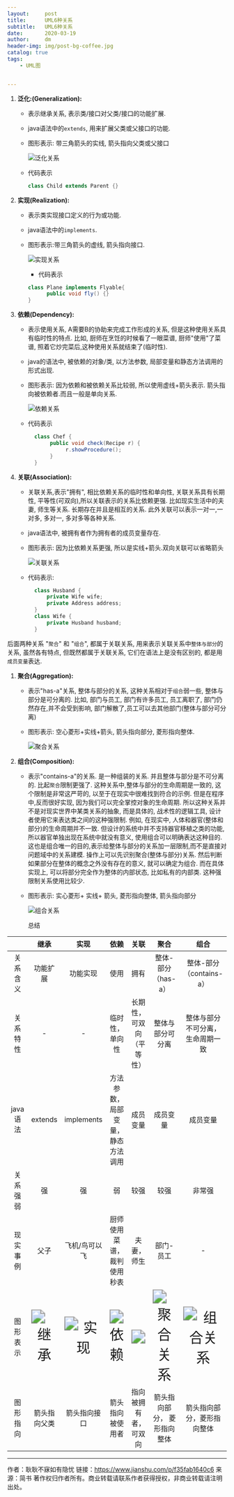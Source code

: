 ```yaml
---
layout:     post
title:      UML6种关系
subtitle:   UML6种关系
date:       2020-03-19
author:     dm
header-img: img/post-bg-coffee.jpg
catalog: true
tags:
    - UML图


---
```




1. **泛化:(Generalization):**

   - 表示继承关系, 表示类/接口对父类/接口的功能扩展.

   - java语法中的`extends`, 用来扩展父类或父接口的功能.

   - 图形表示: 带三角箭头的实线, 箭头指向父类或父接口

     ![泛化关系](https://raw.githubusercontents.com/DongMing0103/MarkdownCloudImage/master/data/20200925120127.png)

   - 代码表示

     

     ```java
     class Child extends Parent {}
     ```

2. **实现(Realization):**

   - 表示类实现接口定义的行为或功能.

   - java语法中的`implements`.

   - 图形表示:带三角箭头的虚线, 箭头指向接口.

     ![实现关系](https://raw.githubusercontents.com/DongMing0103/MarkdownCloudImage/master/data/20200925120300.png)

     + 代码表示

     

     ```java
     class Plane implements Flyable{
           public void fly() {}
     }
     ```

3. **依赖(Dependency):**

   - 表示使用关系, A需要B的协助来完成工作形成的关系, 但是这种使用关系具有临时性的特点. 比如, 厨师在烹饪的时候看了一眼菜谱, 厨师"使用"了菜谱, 照着它炒完菜后,这种使用关系就结束了(临时性).

   - java的语法中, 被依赖的对象/类, 以方法参数, 局部变量和静态方法调用的形式出现.

   - 图形表示:   因为依赖和被依赖关系比较弱, 所以使用虚线+箭头表示. 箭头指向被依赖者.而且一般是单向关系.

     ![依赖关系](https://raw.githubusercontents.com/DongMing0103/MarkdownCloudImage/master/data/20200925133642.png)

   - 代码表示

     

     ```java
       class Chef {
            public void check(Recipe r) {
                 r.showProcedure();
            }
       }  
     ```

4. **关联(Association):**

   - 关联关系,表示"拥有",  相比依赖关系的临时性和单向性, 关联关系具有长期性, 平等性(可双向),所以关联表示的关系比依赖更强. 比如现实生活中的夫妻, 师生等关系. 长期存在并且是相互的关系. 此外关联可以表示一对一,一对多, 多对一, 多对多等各种关系.

   - java语法中, 被拥有者作为拥有者的成员变量存在.

   - 图形表示: 因为比依赖关系更强, 所以是实线+箭头.双向关联可以省略箭头

     ![关联关系](https://raw.githubusercontents.com/DongMing0103/MarkdownCloudImage/master/data/20200925133804.png)

   - 代码表示:

     

     ```java 
       class Husband {
           private Wife wife;
           private Address address;
       }
       class Wife {
           private Husband husband;
       }
     ```

后面两种关系 "`聚合`" 和 "`组合`", 都属于关联关系, 用来表示关联关系中`整体与部分`的关系, 虽然各有特点,  但既然都属于关联关系, 它们在语法上是没有区别的, 都是用`成员变量`表达.

1. **聚合(Aggregation):**

   - 表示"has-a"关系, 整体与部分的关系, 这种关系相对于`组合`弱一些, 整体与部分是可分离的. 比如, 部门与员工, 部门有许多员工, 员工离职了, 部门仍然存在,并不会受到影响, 部门解散了,员工可以去其他部门(整体与部分可分离)

   - 图形表示: 空心菱形+实线+箭头, 箭头指向部分, 菱形指向整体.

     ![聚合关系](https://raw.githubusercontents.com/DongMing0103/MarkdownCloudImage/master/data/20200925133849.png)

2. **组合(Composition):**

   - 表示"contains-a"的关系. 是一种组装的关系. 并且整体与部分是不可分离的. 比起`聚合`限制更强了. 这种关系中,整体与部分的生命周期是一致的,  这个限制是非常这严苛的, 以至于在现实中很难找到符合的示例.
          但是在程序中,反而很好实现, 因为我们可以完全掌控对象的生命周期. 所以这种关系并不是对现实世界中某类关系的抽象, 而是具体的, 战术性的逻辑工具, 设计者使用它来表达类之间的这种强限制.
          例如, 在现实中, 人体和器官(整体和部分)的生命周期并不一致. 但设计的系统中并不支持器官移植之类的功能, 所以器官单独出现在系统中就没有意义, 使用组合可以明确表达这种目的.
          这也是组合唯一的目的,表示给整体与部分的关系加一层限制,而不是直接对问题域中的关系建模. 操作上可以先识别聚合(整体与部分)关系. 然后判断如果部分在整体的概念之外没有存在的意义, 就可以确定为组合.
          而在具体实现上, 可以将部分完全作为整体的内部状态, 比如私有的内部类.    这种强限制关系使用比较少.

   - 图形表示: 实心菱形+ 实线+ 箭头, 菱形指向整体, 箭头指向部分

     ![组合关系](https://raw.githubusercontents.com/DongMing0103/MarkdownCloudImage/master/data/20200925133926.png)

     

     总结

|          |                             继承                             |                             实现                             |                             依赖                             |                             关联                             |                             聚合                             |                             组合                             |
| :------: | :----------------------------------------------------------: | :----------------------------------------------------------: | :----------------------------------------------------------: | :----------------------------------------------------------: | :----------------------------------------------------------: | :----------------------------------------------------------: |
| 关系含义 |                           功能扩展                           |                           功能实现                           |                             使用                             |                             拥有                             |                      整体-部分（has-a）                      |                   整体-部分（contains-a）                    |
| 关系特性 |                              -                               |                              -                               |                        临时性，单向性                        |                   长期性，可双向（平等性）                   |                       整体与部分可分离                       |               整体与部分不可分离，生命周期一致               |
| java语法 |                           extends                            |                          implements                          |               方法参数，局部变量，静态方法调用               |                           成员变量                           |                           成员变量                           |                           成员变量                           |
| 关系强弱 |                              强                              |                              强                              |                              弱                              |                             较强                             |                             较强                             |                            非常强                            |
| 现实事例 |                             父子                             |                        飞机/鸟可以飞                         |                  厨师使用菜谱，裁判使用秒表                  |                          夫妻，师生                          |                          部门-员工                           |                              -                               |
| 图形表示 | <img src="https://raw.githubusercontents.com/DongMing0103/MarkdownCloudImage/master/data/20200925134131.png" alt="继承" style="zoom:200%;" /> | <img src="https://raw.githubusercontents.com/DongMing0103/MarkdownCloudImage/master/data/20200925134235.png" alt="实现" style="zoom:200%;" /> | <img src="https://raw.githubusercontents.com/DongMing0103/MarkdownCloudImage/master/data/20200925134342.png" alt="依赖" style="zoom:200%;" /> | <img src="https://raw.githubusercontents.com/DongMing0103/MarkdownCloudImage/master/data/20200925135639.png" style="zoom:200%;" /> | <img src="https://raw.githubusercontents.com/DongMing0103/MarkdownCloudImage/master/data/20200925135747.png" alt="聚合关系" style="zoom:200%;" /> | <img src="https://raw.githubusercontents.com/DongMing0103/MarkdownCloudImage/master/data/20200925135822.png" alt="组合关系" style="zoom:200%;" /> |
| 图形指向 |                         箭头指向父类                         |                         箭头指向接口                         |                       箭头指向被使用者                       |                     指向被拥有者，可双向                     |                 箭头指向部分， 菱形指向整体                  |                  箭头指向部分，菱形指向整体                  |



---

作者：耿耿不寐如有隐忧
链接：https://www.jianshu.com/p/f35fab1640c6
来源：简书
著作权归作者所有。商业转载请联系作者获得授权，非商业转载请注明出处。